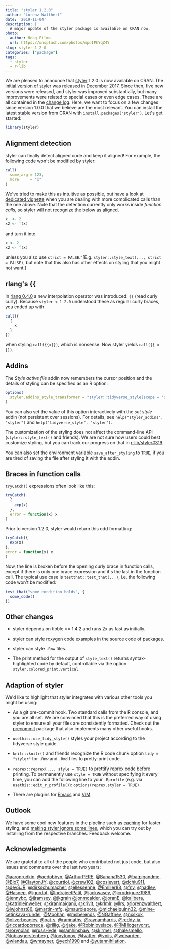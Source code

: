 ```yaml
---
title: "styler 1.2.0"
author: "Lorenz Walthert"
date: '2019-11-04'
description: |
  A major update of the styler package is available on CRAN now.
photo:
  author: Heng Films
  url: https://unsplash.com/photos/mpdIPhYqZ4Y
slug: styler-1-2-0
categories: ["package"]
tags:
  - styler
  - r-lib
---
```




We are pleased to announce that [styler](https://styler.r-lib.org) 1.2.0 is now available on CRAN. The 
[initial version of styler](https://www.tidyverse.org/articles/2017/12/styler-1.0.0/) 
was released in December 2017. Since then,
five new versions were released, and styler was improved substantially, but many
improvements were related to special cases or even edge cases. These are all
contained in the [change log](https://styler.r-lib.org/news/index.html). Here,
we want to focus on a few changes since version 1.0.0 that we believe are the 
most relevant. You can install the latest stable version from CRAN with
`install.packages("styler")`. Let's get started:


```r
library(styler)
```


## Alignment detection

styler can finally detect aligned code and keep it aligned! For example, the 
following code won't be modified by styler:


```r
call(
  some_arg = 123,
  more     = "x"
)
```

We've tried to make this as intuitive as possible, but have a look at 
[dedicated vignette](https://styler.r-lib.org/articles/detect-alignment.html)
when you are dealing with more complicated calls than the one above.
Note that the detection currently only works inside *function calls*, so styler will not 
recognize the below as aligned.


```r
x  <- 2
x2 <- f(x)

```

and turn it into


```r
x <- 2
x2 <- f(x)

```

unless you also use `strict = FALSE`.^[E.g. `styler::style_text(..., strict =
FALSE)`, but note that this also has other effects on styling that you might not
want.]

## rlang's {{

In [rlang 0.4.0](https://www.tidyverse.org/articles/2019/06/rlang-0-4-0/) a new
interpolation operator was introduced: `{{` (read curly curly). Because `styler
< 1.2.0` understood these as regular curly braces, you ended up with


```r
call({
  {
    x
  }
})
```

when styling `call({{x}})`, which is nonsense. Now styler yields `call({{ x
}})`.

## Addins

The *Style active file* addin now remembers the cursor position and the details
of styling can be specified as an R option:


```r
options(
  styler.addins_style_transformer = "styler::tidyverse_style(scope = 'spaces')"
)
```

You can also set the value of this option interactively with the *set style*
addin (not persistent over sessions). For details, see `help("styler_addins", "styler")` 
and `help("tidyverse_style", "styler")`.

The customization of the styling does not affect the command-line API
(`styler::style_text()` and friends). We are not sure how users could best
customize styling, but you can track our progress on that in
[r-lib/styler#319](https://github.com/r-lib/styler/issues/319).

You can also set the environment variable `save_after_styling` to
`TRUE`, if you are tired of saving the file after styling it with the addin.

## Braces in function calls

`tryCatch()` expressions often look like this:


```r
tryCatch(
  {
    exp(x)
  },
  error = function(x) x
)
```

Prior to version 1.2.0, styler would return this odd formatting:


```r
tryCatch({
  exp(x)
},
error = function(x) x
)
```

Now, the line is broken before the opening curly brace in function calls, except
if there is only one brace expression and it's the last in the function call.
The typical use case is `testthat::test_that(...)`, i.e. the following code
won't be modified:


```r
test_that("some condition holds", {
  some_code()
})
```

## Other changes


* styler depends on tibble >= 1.4.2 and runs 2x as fast as initially.

* styler can style roxygen code examples in the source code of
  packages.

* styler can style `.Rnw` files.

* The print method for the output of `style_text()` returns
  syntax-highlighted code by default, controllable via the option
  `styler.colored_print.vertical`.

## Adaption of styler

We'd like to highlight that styler integrates with various other tools you might
be using:

- As a git pre-commit hook. Two standard calls from the R console, and you are
  all set. We are convinced that this is the preferred way of using styler to
  ensure all your files are consistently formatted. Check out the
  [precommit](https://lorenzwalthert.github.io/precommit/) package that also 
  implements many other useful hooks.

- `usethis::use_tidy_style()` styles your project according to the tidyverse
  style guide.

- `knitr::knitr()` and friends recognize the R code chunk option `tidy =
  "styler"` for `.Rnw` and `.Rmd` files to pretty-print code.

- `reprex::reprex(..., style = TRUE)` to prettify reprex code before printing.
  To permanently use `style = TRUE` without specifying it every time, you can
  add the following line to your `.Rprofile` (e.g. via
  `usethis::edit_r_profile()`): `options(reprex.styler = TRUE)`.

- There are plugins for
  [Emacs](https://github.com/lassik/emacs-format-all-the-code) and
  [VIM](https://github.com/dense-analysis/ale/blob/master/doc/ale-r.txt).

## Outlook

We have some cool new features in the pipeline such as
[caching](https://github.com/r-lib/styler/pull/538) for faster styling, and 
[making styler ignore some lines](https://github.com/r-lib/styler/pull/560), 
which you can try out by installing from the respective branches. Feedback welcome.

## Acknowledgments

We are grateful to all of the people who contributed not just code, but also 
issues and comments over the last two years:

[&#x0040;aaronrudkin](https://github.com/aaronrudkin),
[&#x0040;aedobbyn](https://github.com/aedobbyn), [&#x0040;ArthurPERE](https://github.com/ArthurPERE), [&#x0040;Banana1530](https://github.com/Banana1530), [&#x0040;batpigandme](https://github.com/batpigandme), [&#x0040;Bio7](https://github.com/Bio7), [&#x0040;ClaytonJY](https://github.com/ClaytonJY), [&#x0040;courtiol](https://github.com/courtiol),
[&#x0040;crew102](https://github.com/crew102),
[&#x0040;cpsievert](https://github.com/cpsievert), [&#x0040;dchiu911](https://github.com/dchiu911),
[&#x0040;devSJR](https://github.com/devSJR),
[&#x0040;dirkschumacher](https://github.com/dirkschumacher), [&#x0040;ellessenne](https://github.com/ellessenne), [&#x0040;Emiller88](https://github.com/Emiller88),
[&#x0040;fny](https://github.com/fny),
[&#x0040;hadley](https://github.com/hadley), [&#x0040;Hasnep](https://github.com/Hasnep), [&#x0040;igordot](https://github.com/igordot), [&#x0040;IndrajeetPatil](https://github.com/IndrajeetPatil), [&#x0040;jackwasey](https://github.com/jackwasey), [&#x0040;jcrodriguez1989](https://github.com/jcrodriguez1989),
[&#x0040;jennybc](https://github.com/jennybc), [&#x0040;jjramsey](https://github.com/jjramsey),
[&#x0040;jkgrain](https://github.com/jkgrain)
[&#x0040;jonmcalder](https://github.com/jonmcalder),
[&#x0040;joranE](https://github.com/joranE),
[&#x0040;kalibera](https://github.com/kalibera),
[&#x0040;katrinleinweber](https://github.com/katrinleinweber), [&#x0040;kiranmaiganji](https://github.com/kiranmaiganji), [&#x0040;krivit](https://github.com/krivit), [&#x0040;krlmlr](https://github.com/krlmlr), 
[&#x0040;llrs](https://github.com/llrs),
[&#x0040;lorenzwalthert](https://github.com/lorenzwalthert), [&#x0040;lwjohnst86](https://github.com/lwjohnst86),
[&#x0040;martin-mfg](https://github.com/martin-mfg),
[&#x0040;maurolepore](https://github.com/maurolepore), [&#x0040;michaelquinn32](https://github.com/michaelquinn32), [&#x0040;mine-cetinkaya-rundel](https://github.com/mine-cetinkaya-rundel), [&#x0040;Moohan](https://github.com/Moohan), [&#x0040;msberends](https://github.com/msberends),
[&#x0040;NGaffney](https://github.com/NGaffney), [&#x0040;nxskok](https://github.com/nxskok), [&#x0040;oliverbeagley](https://github.com/oliverbeagley), [&#x0040;pat-s](https://github.com/pat-s), [&#x0040;ramnathv](https://github.com/ramnathv), [&#x0040;raynamharris](https://github.com/raynamharris), [&#x0040;reddy-ia](https://github.com/reddy-ia), [&#x0040;riccardoporreca](https://github.com/riccardoporreca), [&#x0040;rillig](https://github.com/rillig), [&#x0040;rjake](https://github.com/rjake), [&#x0040;Robinlovelace](https://github.com/Robinlovelace),
[&#x0040;RMHogervorst](https://github.com/RMHogervorst),
[&#x0040;rorynolan](https://github.com/rorynolan), [&#x0040;russHyde](https://github.com/russHyde),
[&#x0040;samhinshaw](https://github.com/samhinshaw),
[&#x0040;skirmer](https://github.com/skirmer), [&#x0040;thalesmello](https://github.com/thalesmello), [&#x0040;tobiasgerstenberg](https://github.com/tobiasgerstenberg), [&#x0040;tonytonov](https://github.com/tonytonov), [&#x0040;tvatter](https://github.com/tvatter),
[&#x0040;vnijs](https://github.com/vnijs),
[&#x0040;wdearden](https://github.com/wdearden), [&#x0040;wlandau](https://github.com/wlandau), [&#x0040;wmayner](https://github.com/wmayner), [&#x0040;yech1990](https://github.com/yech1990) and
[&#x0040;yutannihilation](https://github.com/yutannihilation).

 
